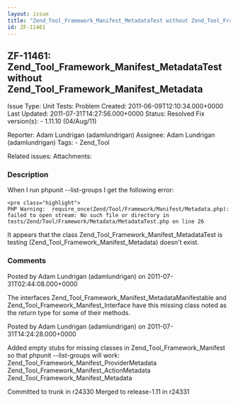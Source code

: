 ```yaml
---
layout: issue
title: "Zend_Tool_Framework_Manifest_MetadataTest without Zend_Tool_Framework_Manifest_Metadata"
id: ZF-11461
---
```


ZF-11461: Zend\_Tool\_Framework\_Manifest\_MetadataTest without Zend\_Tool\_Framework\_Manifest\_Metadata
---------------------------------------------------------------------------------------------------------

 Issue Type: Unit Tests: Problem Created: 2011-06-09T12:10:34.000+0000 Last Updated: 2011-07-31T14:27:56.000+0000 Status: Resolved Fix version(s): - 1.11.10 (04/Aug/11)
 
 Reporter:  Adam Lundrigan (adamlundrigan)  Assignee:  Adam Lundrigan (adamlundrigan)  Tags: - Zend\_Tool
 
 Related issues: 
 Attachments: 
### Description

When I run phpunit --list-groups I get the following error:

 
    <pre class="highlight">
    PHP Warning:  require_once(Zend/Tool/Framework/Manifest/Metadata.php): failed to open stream: No such file or directory in tests/Zend/Tool/Framework/Metadata/MetadataTest.php on line 26


It appears that the class Zend\_Tool\_Framework\_Manifest\_MetadataTest is testing (Zend\_Tool\_Framework\_Manifest\_Metadata) doesn't exist.

 

 

### Comments

Posted by Adam Lundrigan (adamlundrigan) on 2011-07-31T02:44:08.000+0000

The interfaces Zend\_Tool\_Framework\_Manifest\_MetadataManifestable and Zend\_Tool\_Framework\_Manifest\_Interface have this missing class noted as the return type for some of their methods.

 

 

Posted by Adam Lundrigan (adamlundrigan) on 2011-07-31T14:24:28.000+0000

Added empty stubs for missing classes in Zend\_Tool\_Framework\_Manifest so that phpunit --list-groups will work: Zend\_Tool\_Framework\_Manifest\_ProviderMetadata Zend\_Tool\_Framework\_Manifest\_ActionMetadata Zend\_Tool\_Framework\_Manifest\_Metadata

Committed to trunk in r24330 Merged to release-1.11 in r24331

 

 